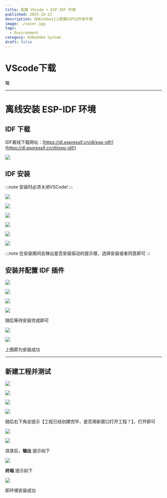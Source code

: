 ```yaml
---
title: 配置 VScode + ESP-IDF 环境
published: 2025-10-23
description: 在Window11上配置ESP32开发环境
image: ./cover.jpg
tags:
  - Environment
category: Embedded System
draft: false
---
```

# VScode下载

略

---

# 离线安装 ESP-IDF 环境

## IDF 下载

IDF离线下载网址：[https://dl.espressif.cn/dl/esp-idf/](https://dl.espressif.cn/dl/esp-idf/)

![](../../assets/image/index-2.png)
## IDF 安装

:::note
安装时必须关闭VSCode!
:::

![](../../assets/image/螢幕擷取畫面%202025-10-23%20003931.png)

![](../../assets/image/螢幕擷取畫面%202025-10-23%20004011.png)

![](../../assets/image/螢幕擷取畫面%202025-10-23%20004016.png)

![](../../assets/image/螢幕擷取畫面%202025-10-23%20004024.png)

![](../../assets/image/螢幕擷取畫面%202025-10-23%20004120.png)

![](../../assets/image/螢幕擷取畫面%202025-10-23%20004129.png)

:::note
在安装期间会弹出是否安装驱动的提示框，选择安装或者同意即可
:::

## 安装并配置 IDF 插件

![](../../assets/image/index-3.png)

![](../../assets/image/index-4.png)

![](../../assets/image/index-5.png)

![](../../assets/image/index-6.png)

随后等待安装完成即可

![](../../assets/image/螢幕擷取畫面%202025-10-22%20235357.png)

![](../../assets/image/index-7.png)

上图即为安装成功

---

## 新建工程并测试

![](../../assets/image/index-8.png)

![](../../assets/image/index-9.png)

![](../../assets/image/index-10.png)

![](../../assets/image/index-11.png)

随后右下角会提示【工程已经创建完毕，是否用新窗口打开工程？】，打开即可

![](../../assets/image/index-12.png)

![](../../assets/image/index-13.png)

烧录后，**输出** 提示如下

![](../../assets/image/index-14.png)

**终端** 提示如下

![](../../assets/image/index-15.png)

即环境安装成功